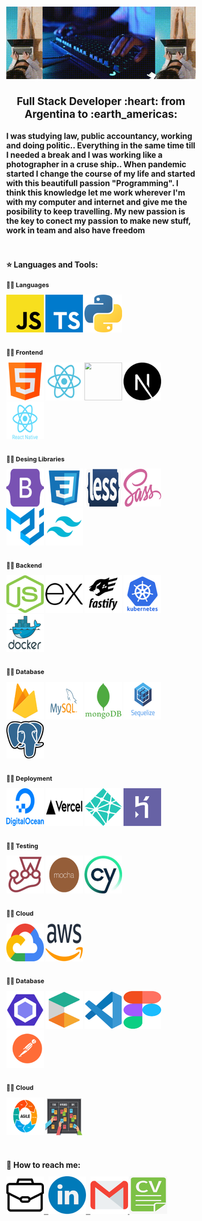 ![](https://github.com/linamikaela21/linamikaela21/blob/main/images/portada.gif)

<h1 align="center">
Full Stack Developer :heart: from Argentina to :earth_americas:
</h1>

<h2>
I was studying law, public accountancy, working and doing politic.. Everything in the same time till I needed a break and I
was working like a photographer in a cruse ship.. When pandemic started I change  the course of my life and started with this beautifull passion "Programming". I think this knowledge let me work wherever I'm with my computer and internet and give me the posibility to keep travelling. My new passion is the key to conect my passion to make new stuff, work in team and also have freedom </h2>

&nbsp;

## :star: Languages and Tools:

### :woman_technologist: Languages
<div>
  <code><img width="100px" height="100px" style={"margin": "25px"} src ="https://github.com/linamikaela21/linamikaela21/blob/main/images/tecnologies/javascript.svg"></code>
  <code><img width="100px" height="100px" style={"margin": "25px"} src ="https://github.com/linamikaela21/linamikaela21/blob/main/images/tecnologies/typescript.svg"></code>
  <code><img width="100px" height="100px" style={"margin": "25px"} src ="https://github.com/linamikaela21/linamikaela21/blob/main/images/tecnologies/python.png"></code>
  </div>
    <br />

### :woman_technologist: Frontend
<div>
  <code><img width="100px" height="100px" style={"margin": "25px"} src ="https://github.com/linamikaela21/linamikaela21/blob/main/images/tecnologies/html.png"></code>
  <code><img width="100px" height="100px" style={"margin": "25px"} src ="https://github.com/linamikaela21/linamikaela21/blob/main/images/tecnologies/react.svg"></code>
  <code><img width="100px" height="100px" style={"margin": "25px"} src ="https://github.com/linamikaela21/linamikaela21/blob/main/images/tecnologies/redux.svg"></code>
  <code><img width="100px" height="100px" style={"margin": "25px"} src ="https://github.com/linamikaela21/linamikaela21/blob/main/images/tecnologies/nextJs.svg"></code>
  <code><img width="100px" height="100px" style={"margin": "25px"} src ="https://github.com/linamikaela21/linamikaela21/blob/main/images/tecnologies/reactNative.svg"></code>
    </div>
  <br />

  ### :woman_technologist:  Desing Libraries
  <div>
  <code><img width="100px" height="100px" style={"margin": "25px"} src ="https://github.com/linamikaela21/linamikaela21/blob/main/images/tecnologies/bootstrap.svg"></code>
  <code><img width="100px" height="100px" style={"margin": "25px"} src ="https://github.com/linamikaela21/linamikaela21/blob/main/images/tecnologies/css.svg"></code>
  <code><img width="100px" height="100px" style={"margin": "25px"} src ="https://github.com/linamikaela21/linamikaela21/blob/main/images/tecnologies/less.svg"></code>
  <code><img width="100px" height="100px" style={"margin": "25px"} src ="https://github.com/linamikaela21/linamikaela21/blob/main/images/tecnologies/sass.svg"></code>
  <code><img width="100px" height="100px" style={"margin": "25px"} src ="https://github.com/linamikaela21/linamikaela21/blob/main/images/tecnologies/materialUi.svg"></code>
  <code><img width="100px" height="100px" style={"margin": "25px"} src ="https://github.com/linamikaela21/linamikaela21/blob/main/images/tecnologies/tailwind.png"></code>
    </div>
  <br />

  ### :woman_technologist:  Backend
  <div>
  <code><img width="100px" height="100px" style={"margin": "25px"} src ="https://github.com/linamikaela21/linamikaela21/blob/main/images/tecnologies/nodeJs.svg"></code>
  <code><img width="100px" height="100px" style={"margin": "25px"} src ="https://github.com/linamikaela21/linamikaela21/blob/main/images/tecnologies/express.svg"></code>
  <code><img width="100px" height="100px" style={"margin": "25px"} src ="https://github.com/linamikaela21/linamikaela21/blob/main/images/tecnologies/fastify.png"></code>
  <code><img width="100px" height="100px" style={"margin": "25px"} src ="https://github.com/linamikaela21/linamikaela21/blob/main/images/tecnologies/kubernetes.png"></code>
  <code><img width="100px" height="100px" style={"margin": "25px"} src ="https://github.com/linamikaela21/linamikaela21/blob/main/images/tecnologies/docker.png"></code>
  </div>
  <br />

  ### :woman_technologist:  Database
  <div>
  <code><img width="100px" height="100px" style={"margin": "25px"} src ="https://github.com/linamikaela21/linamikaela21/blob/main/images/tecnologies/firebase.png"></code>
  <code><img width="100px" height="100px" style={"margin": "25px"} src ="https://github.com/linamikaela21/linamikaela21/blob/main/images/tecnologies/mysql.png"></code>
  <code><img width="100px" height="100px" style={"margin": "25px"} src ="https://github.com/linamikaela21/linamikaela21/blob/main/images/tecnologies/mongo.svg"></code>
  <code><img width="100px" height="100px" style={"margin": "25px"} src ="https://github.com/linamikaela21/linamikaela21/blob/main/images/tecnologies/sequelize.png"></code>
  <code><img width="100px" height="100px" style={"margin": "25px"} src ="https://github.com/linamikaela21/linamikaela21/blob/main/images/tecnologies/postgres.png"></code>
  </div>
  <br />

  ### :woman_technologist:  Deployment
  <div>
  <code><img width="100px" height="100px" style={"margin": "25px"} src ="https://github.com/linamikaela21/linamikaela21/blob/main/images/tecnologies/digitalOcean.png"></code>
  <code><img width="100px" height="100px" style={"margin": "25px"} src ="https://github.com/linamikaela21/linamikaela21/blob/main/images/tecnologies/vercel.png"></code>
  <code><img width="100px" height="100px" style={"margin": "25px"} src ="https://github.com/linamikaela21/linamikaela21/blob/main/images/tecnologies/netlify.png"></code>
  <code><img width="100px" height="100px" style={"margin": "25px"} src ="https://github.com/linamikaela21/linamikaela21/blob/main/images/tecnologies/heroku.svg"></code>
  </div>
  <br />

  ### :woman_technologist:  Testing
  <div>
  <code><img width="100px" height="100px" style={"margin": "25px"} src ="https://github.com/linamikaela21/linamikaela21/blob/main/images/tecnologies/jest.png"></code>
  <code><img width="100px" height="100px" style={"margin": "25px"} src ="https://github.com/linamikaela21/linamikaela21/blob/main/images/tecnologies/mocha.png"></code>
  <code><img width="100px" height="100px" style={"margin": "25px"} src ="https://github.com/linamikaela21/linamikaela21/blob/main/images/tecnologies/cypress.jpeg"></code>
  </div>
  <br />

  ### :woman_technologist:  Cloud
  <div>
  <code><img width="100px" height="100px" style={"margin": "25px"} src ="https://github.com/linamikaela21/linamikaela21/blob/main/images/tecnologies/gcf.png"></code>
  <code><img width="100px" height="100px" style={"margin": "25px"} src ="https://github.com/linamikaela21/linamikaela21/blob/main/images/tecnologies/aws.png"></code>
  </div>
  <br />    

  ### :woman_technologist:  Database
  <div>
  <code><img width="100px" height="100px" style={"margin": "25px"} src ="https://github.com/linamikaela21/linamikaela21/blob/main/images/tecnologies/eslint.png"></code>
  <code><img width="100px" height="100px" style={"margin": "25px"} src ="https://github.com/linamikaela21/linamikaela21/blob/main/images/tecnologies/ct.png"></code>
  <code><img width="100px" height="100px" style={"margin": "25px"} src ="https://github.com/linamikaela21/linamikaela21/blob/main/images/tecnologies/vsc.svg"></code>
  <code><img width="100px" height="100px" style={"margin": "25px"} src ="https://github.com/linamikaela21/linamikaela21/blob/main/images/tecnologies/figma.svg"></code>
  <code><img width="100px" height="100px" style={"margin": "25px"} src ="https://github.com/linamikaela21/linamikaela21/blob/main/images/tecnologies/postman.svg"></code>
  </div>
  <br />

  ### :woman_technologist:  Cloud
  <div>
  <code><img width="100px" height="100px" style={"margin": "25px"} src ="https://github.com/linamikaela21/linamikaela21/blob/main/images/tecnologies/scrum.png"></code>
  <code><img width="100px" height="100px" style={"margin": "25px"} src ="https://github.com/linamikaela21/linamikaela21/blob/main/images/tecnologies/kanban.png"></code>
  </div>
  <br />   
&nbsp;

## :paperclip: How to reach me:

<div>
<a href="https://linamikaela21.github.io/lali-portfolio/" >
<img title="Portfolio" alt="Portfolio" width="100px" height="100px" style={"margin": "25px"} src ="https://github.com/linamikaela21/linamikaela21/blob/main/images/socialMedia/portfolio.png"> &nbsp;
<a title="Linkedin" alt="Linkedin" href="https://www.linkedin.com/in/lina-mikaela-gutierrez-arribas/" >
<img width="100px" height="100px" style={"margin": "25px"} src ="https://github.com/linamikaela21/linamikaela21/blob/main/images/socialMedia/linkedin.png"> &nbsp;
<a title="Gmail" alt="Gmail" href="mailto:mikaelagutierrezarribas@gmail.com">
<img width="100px" height="100px" style={"margin": "25px"} src ="https://github.com/linamikaela21/linamikaela21/blob/main/images/socialMedia/gmail.png">
<a title="CV" alt="CV" href="https://www.canva.com/design/DAEoDJdspRQ/M45M6SrgiFTRWZHliUCBvQ/view?utm_content=DAEoDJdspRQ&utm_campaign=designshare&utm_medium=link&utm_source=homepage_design_menu">
<img width="100px" height="100px" style={"margin": "25px"} src ="https://github.com/linamikaela21/linamikaela21/blob/main/images/socialMedia/cv.png">
</div>
